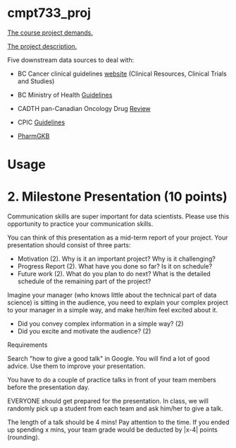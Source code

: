 # cmpt733_proj

[The course project demands.](https://sfu-db.github.io/bigdata-cmpt733/FinalProject/project-instruction.html)

[The project description.](https://sfu-db.github.io/bigdata-cmpt733/FinalProject/Measuring-observable-influence-and-impact-of-scientific-research-beyond-academia.pdf)

Five downstream data sources to deal with:

* BC Cancer clinical guidelines [website](http://www.bccancer.bc.ca/health-professionals) (Clinical Resources, Clinical Trials and Studies)

* BC Ministry of Health [Guidelines](https://www2.gov.bc.ca/gov/content/health/practitioner-professional-resources/bc-guidelines) 

* CADTH pan-Canadian Oncology Drug [Review](https://www.cadth.ca/pcodr)

* CPIC [Guidelines](https://cpicpgx.org/guidelines/)

* [PharmGKB](https://www.pharmgkb.org/)


# Usage










# 2. Milestone Presentation (10 points)
Communication skills are super important for data scientists. Please use this opportunity to practice your communication skills.

You can think of this presentation as a mid-term report of your project. Your presentation should consist of three parts:

* Motivation (2). Why is it an important project? Why is it challenging?
* Progress Report (2). What have you done so far? Is it on schedule?
* Future work (2). What do you plan to do next? What is the detailed schedule of the remaining part of the project?

Imagine your manager (who knows little about the technical part of data science) is sitting in the audience, you need to explain your complex project to your manager in a simple way, and make her/him feel excited about it.

* Did you convey complex information in a simple way? (2)
* Did you excite and motivate the audience? (2)

Requirements

Search "how to give a good talk" in Google. You will find a lot of good advice. Use them to improve your presentation.

You have to do a couple of practice talks in front of your team members before the presentation day.

EVERYONE should get prepared for the presentation. In class, we will randomly pick up a student from each team and ask him/her to give a talk.

The length of a talk should be 4 mins! Pay attention to the time. If you ended up spending x mins, your team grade would be deducted by |x-4| points (rounding).
